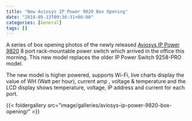 ```yaml
---
title: "New Aviosys IP Power 9820 Box Opening"
date: "2014-05-13T09:36:31+00:00"
categories: [General]
tags: []
---
```


A series of box opening photos of the newly released <a href="http://www.openxtra.co.uk/p/aviosys-8-port-ip-power-switch-9820-wifi">Aviosys IP Power 9820</a> 8 port rack-mountable power switch which arrived in the office this morning. This new model replaces the older IP Power Switch 9258-PRO model.

The new model is higher powered, supports Wi-Fi, live charts display the value of WH (Watt per hour), current amp , voltage &amp; temperature and the LCD display shows temperature, voltage, IP address and current for each port.

{{< foldergallery src="image/galleries/aviosys-ip-power-9820-box-opening/" >}}
